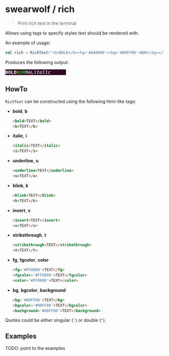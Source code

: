 # swearwolf / rich

> Print rich text in the terminal

Allows using tags to specify styles text should be rendered with.

An example of usage:

```scala
val rich = RichText("<b>BOLD</b><fg='#AA0000'><bg='#00FF00'>NOR</bg></fg>MAL<i>italic</i><k>BLINK</k>\n")
```

Produces the following output:

![rich-test](../res/images/rich.png)

## HowTo

`RichText` can be constructed using the following html-like tags:

- **bold**, **b**

  ```html
  <bold>TEXT</bold>
  <b>TEXT</b>
  ```

- **italic**, **i**

  ```html
  <italic>TEXT</italic>
  <i>TEXT</i>
  ```

- **underline**, **u**

  ```html
  <underline>TEXT</underline>
  <u>TEXT</u>
  ```

- **blink**, **k**

  ```html
  <blink>TEXT</blink>
  <k>TEXT</k>
  ```

- **invert**, **v**

  ```html
  <invert>TEXT</invert>
  <v>TEXT</v>
  ```

- **strikethrough**, **t**

  ```html
  <strikethrough>TEXT</strikethrough>
  <t>TEXT</t>
  ```

- **fg**, **fgcolor**, **color**

  ```html
  <fg='#FF0000'>TEXT</fg>
  <fgcolor='#FF0000'>TEXT</fgcolor>
  <color='#FF0000'>TEXT</color>
  ```

- **bg**, **bgcolor**, **background**

  ```html
  <bg='#00FF00'>TEXT</bg>
  <bgcolor='#00FF00'>TEXT</bgcolor>
  <background='#00FF00'>TEXT</background>
  ```

Quotes could be either singular (`'`) or double (`"`).

## Examples

TODO: point to the examples

